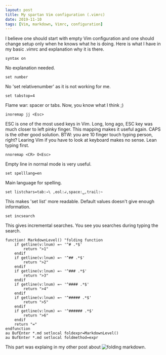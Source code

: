 ```yaml
---
layout: post
title: My spartan Vim configuration (.vimrc)
date: 2019-11-10
tags: [Vim, markdown, Vimrc, configuration]
---
```


I believe one should start with empty Vim configuration and one should change setup only when he knows what he is doing. Here is what I have in my basic .vimrc and explanation why it is there.

```syntax on```

No explanation needed.

```set number```

No 'set relativenumber' as it is not working for me.

```set tabstop=4```

Flame war: spacer or tabs. Now, you know what I think ;)

```inoremap jj <Esc>```

ESC is one of the most used keys in Vim. Long, long ago, ESC key was much closer to left pinky finger. This mapping makes it useful again. CAPS is the other good solution. BTW: you are 10 finger touch typing person, right? Learing Vim if you have to look at keyboard makes no sense. Lean typing first. 

```nnoremap <CR> O<Esc>```

Empty line in normal mode is very useful.

```set spelllang=en```

Main language for spelling.

```set listchars=tab:→\ ,eol:↲,space:␣,trail:~```

This makes 'set list' more readable. Default values doesn't give enough information.

```set incsearch```

This gives incremental searches. You see you searches during typing the search.

```
function! MarkdownLevel() "folding function
    if getline(v:lnum) =~ '^# .*$'
        return ">1"
    endif
    if getline(v:lnum) =~ '^## .*$'
        return ">2"
    endif
    if getline(v:lnum) =~ '^### .*$'
        return ">3"
    endif
    if getline(v:lnum) =~ '^#### .*$'
        return ">4"
    endif
    if getline(v:lnum) =~ '^##### .*$'
        return ">5"
    endif
    if getline(v:lnum) =~ '^###### .*$'
        return ">6"
    endif
    return "=" 
endfunction
au BufEnter *.md setlocal foldexpr=MarkdownLevel()  
au BufEnter *.md setlocal foldmethod=expr
```

This part was explaing in my other post about ![folding markdown](./vim_folding).
